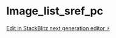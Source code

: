# Image_list_sref_pc

[Edit in StackBlitz next generation editor ⚡️](https://stackblitz.com/~/github.com/luminati/Image_list_sref_pc)